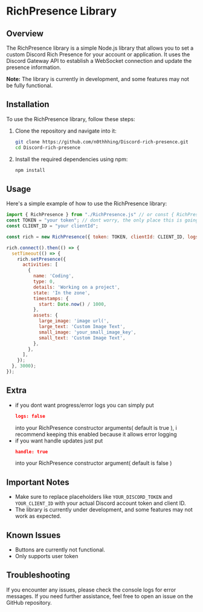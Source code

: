 # RichPresence Library

## Overview
The RichPresence library is a simple Node.js library that allows you to set a custom Discord Rich Presence for your account or application. It uses the Discord Gateway API to establish a WebSocket connection and update the presence information.

**Note:** The library is currently in development, and some features may not be fully functional.

## Installation
To use the RichPresence library, follow these steps:

1. Clone the repository and navigate into it:
   ```bash
   git clone https://github.com/n0thhhing/Discord-rich-presence.git
   cd Discord-rich-presence
   ```

2. Install the required dependencies using npm:
   ```bash
   npm install
   ```

## Usage
Here's a simple example of how to use the RichPresence library:

```javascript
import { RichPresence } from "./RichPresence.js" // or const { RichPresence } = require("RichPresence.js")
const TOKEN = "your token"; // dont worry, the only place this is going is to discords rpc gateway
const CLIENT_ID = "your clientId";

const rich = new RichPresence({ token: TOKEN, clientId: CLIENT_ID, logs: false, handle: true /*default is false*/ });

rich.connect().then(() => {
  setTimeout(() => {
    rich.setPresence({
      activities: [
        {
          name: 'Coding',
          type: 0,
          details: 'Working on a project',
          state: 'In the zone',
          timestamps: {
            start: Date.now() / 1000,
          },
          assets: {
            large_image: 'image url(',
            large_text: 'Custom Image Text',
            small_image: 'your_small_image_key',
            small_text: 'Custom Image Text',
          },
        },
      ],
    });
  }, 3000);
});
```

## Extra
- if you dont want progress/error logs you can simply put
  ```JSON
  logs: false
  ```
   into your RichPresence constructor arguments( default is true ), i recommend keeping this enabled because it allows error logging
- if you want handle updates just put
  ```JSON
  handle: true
  ```
  into your RichPresence constructor argument( default is false )
 
## Important Notes
- Make sure to replace placeholders like `YOUR_DISCORD_TOKEN` and `YOUR_CLIENT_ID` with your actual Discord account token and client ID.
- The library is currently under development, and some features may not work as expected.

## Known Issues
- Buttons are currently not functional.
- Only supports user token

## Troubleshooting
If you encounter any issues, please check the console logs for error messages. If you need further assistance, feel free to open an issue on the GitHub repository.